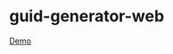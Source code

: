 # guid-generator-web

[Demo](https://data-team-uhn.github.io/guid-generator-web/guids-generator.html)

